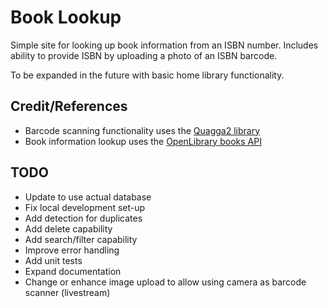# Book Lookup

Simple site for looking up book information from an ISBN number.
Includes ability to provide ISBN by uploading a photo of an ISBN barcode.

To be expanded in the future with basic home library functionality.

## Credit/References
- Barcode scanning functionality uses the [Quagga2 library](https://github.com/ericblade/quagga2)
- Book information lookup uses the [OpenLibrary books API](https://openlibrary.org/dev/docs/api/books)

## TODO
- Update to use actual database
- Fix local development set-up
- Add detection for duplicates
- Add delete capability
- Add search/filter capability
- Improve error handling
- Add unit tests
- Expand documentation
- Change or enhance image upload to allow using camera as barcode scanner (livestream)
